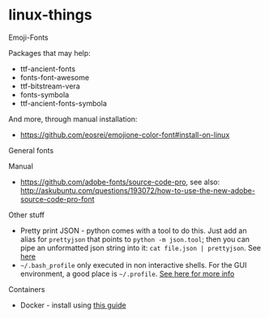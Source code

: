 # linux-things

Emoji-Fonts

Packages that may help:

* ttf-ancient-fonts
* fonts-font-awesome
* ttf-bitstream-vera  
* fonts-symbola 
* ttf-ancient-fonts-symbola

And more, through manual installation:

* https://github.com/eosrei/emojione-color-font#install-on-linux

General fonts

Manual

* https://github.com/adobe-fonts/source-code-pro, see also: http://askubuntu.com/questions/193072/how-to-use-the-new-adobe-source-code-pro-font

Other stuff

* Pretty print JSON - python comes with a tool to do this. Just add an alias for `prettyjson` that points to `python -m json.tool`; then you can pipe an unformatted json string into it: `cat file.json | prettyjson`. See [here](http://stackoverflow.com/questions/352098/how-can-i-pretty-print-json/1920585#1920585)
* `~/.bash_profile` only executed in non interactive shells. For the GUI environment, a good place is `~/.profile`. [See here for more info](http://askubuntu.com/questions/121073/why-bash-profile-is-not-getting-sourced-when-opening-a-terminal)

Containers

* Docker - install using [this guide](https://docs.docker.com/engine/installation/linux/ubuntu/)

